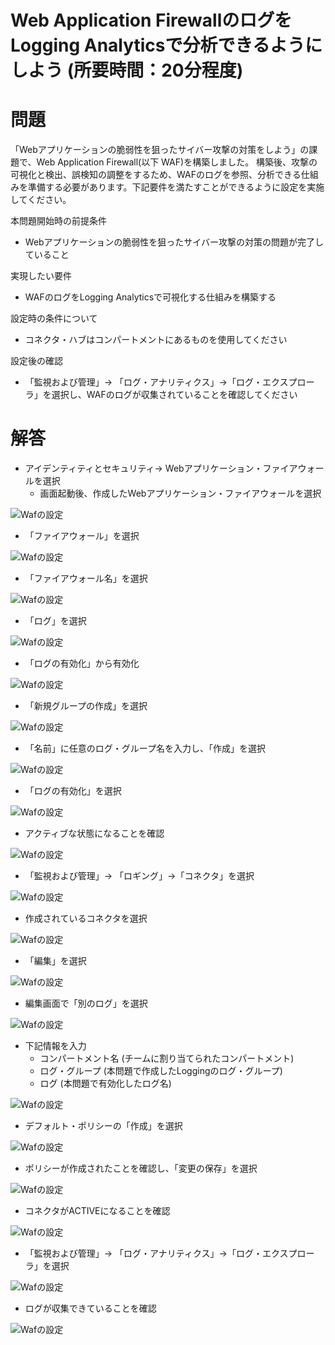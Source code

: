 # Web Application FirewallのログをLogging Analyticsで分析できるようにしよう (所要時間：20分程度)
# 問題
「Webアプリケーションの脆弱性を狙ったサイバー攻撃の対策をしよう」の課題で、Web Application Firewall(以下 WAF)を構築しました。
構築後、攻撃の可視化と検出、誤検知の調整をするため、WAFのログを参照、分析できる仕組みを準備する必要があります。下記要件を満たすことができるように設定を実施してください。

本問題開始時の前提条件
- Webアプリケーションの脆弱性を狙ったサイバー攻撃の対策の問題が完了していること

実現したい要件
- WAFのログをLogging Analyticsで可視化する仕組みを構築する

設定時の条件について
- コネクタ・ハブはコンパートメントにあるものを使用してください
 
設定後の確認
- 「監視および管理」→ 「ログ・アナリティクス」→「ログ・エクスプローラ」を選択し、WAFのログが収集されていることを確認してください
  

# 解答
- アイデンティティとセキュリティ→ Webアプリケーション・ファイアウォールを選択
  - 画面起動後、作成したWebアプリケーション・ファイアウォールを選択
 
![Wafの設定](images/WAF/WAF_Log01.png "Wafの設定") 

- 「ファイアウォール」を選択

![Wafの設定](images/WAF/WAF_Log02.png "Wafの設定") 

- 「ファイアウォール名」を選択

![Wafの設定](images/WAF/WAF_Log03.png "Wafの設定") 

- 「ログ」を選択

![Wafの設定](images/WAF/WAF_Log04.png "Wafの設定")

- 「ログの有効化」から有効化

![Wafの設定](images/WAF/WAF_Log05.png "Wafの設定")

- 「新規グループの作成」を選択

![Wafの設定](images/WAF/WAF_Log06.png "Wafの設定")

- 「名前」に任意のログ・グループ名を入力し、「作成」を選択

![Wafの設定](images/WAF/WAF_Log07.png "Wafの設定")

- 「ログの有効化」を選択

![Wafの設定](images/WAF/WAF_Log08.png "Wafの設定")

- アクティブな状態になることを確認

![Wafの設定](images/WAF/WAF_Log09.png "Wafの設定")

- 「監視および管理」→ 「ロギング」→「コネクタ」を選択

![Wafの設定](images/WAF/WAF_Log13.png "Wafの設定")

- 作成されているコネクタを選択

![Wafの設定](images/WAF/WAF_Log21.png "Wafの設定")

- 「編集」を選択

![Wafの設定](images/WAF/WAF_Log22.png "Wafの設定")

- 編集画面で「別のログ」を選択

![Wafの設定](images/WAF/WAF_Log23.png "Wafの設定")

- 下記情報を入力
     - コンパートメント名 (チームに割り当てられたコンパートメント)
     - ログ・グループ (本問題で作成したLoggingのログ・グループ)
     - ログ (本問題で有効化したログ名)

![Wafの設定](images/WAF/WAF_Log24.png "Wafの設定")

- デフォルト・ポリシーの「作成」を選択

![Wafの設定](images/WAF/WAF_Log16.png "Wafの設定")

- ポリシーが作成されたことを確認し、「変更の保存」を選択

![Wafの設定](images/WAF/WAF_Log17.png "Wafの設定")

- コネクタがACTIVEになることを確認

![Wafの設定](images/WAF/WAF_Log18.png "Wafの設定")

- 「監視および管理」→ 「ログ・アナリティクス」→「ログ・エクスプローラ」を選択

![Wafの設定](images/WAF/WAF_Log19.png "Wafの設定")

- ログが収集できていることを確認

![Wafの設定](images/WAF/WAF_Log20.png "Wafの設定")





